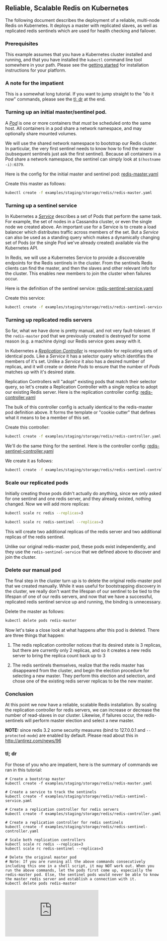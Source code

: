 ## Reliable, Scalable Redis on Kubernetes

The following document describes the deployment of a reliable, multi-node Redis on Kubernetes.  It deploys a master with replicated slaves, as well as replicated redis sentinels which are used for health checking and failover.

### Prerequisites

This example assumes that you have a Kubernetes cluster installed and running, and that you have installed the ```kubectl``` command line tool somewhere in your path.  Please see the [getting started](https://kubernetes.io/docs/getting-started-guides/) for installation instructions for your platform.

### A note for the impatient

This is a somewhat long tutorial.  If you want to jump straight to the "do it now" commands, please see the [tl; dr](#tl-dr) at the end.

### Turning up an initial master/sentinel pod.

A [_Pod_](https://kubernetes.io/docs/user-guide/pods.md) is one or more containers that _must_ be scheduled onto the same host.  All containers in a pod share a network namespace, and may optionally share mounted volumes.

We will use the shared network namespace to bootstrap our Redis cluster.  In particular, the very first sentinel needs to know how to find the master (subsequent sentinels just ask the first sentinel).  Because all containers in a Pod share a network namespace, the sentinel can simply look at ```$(hostname -i):6379```.

Here is the config for the initial master and sentinel pod: [redis-master.yaml](redis-master.yaml)


Create this master as follows:

```sh
kubectl create -f examples/staging/storage/redis/redis-master.yaml
```

### Turning up a sentinel service

In Kubernetes a [_Service_](https://kubernetes.io/docs/user-guide/services.md) describes a set of Pods that perform the same task.  For example, the set of nodes in a Cassandra cluster, or even the single node we created above.  An important use for a Service is to create a load balancer which distributes traffic across members of the set.  But a _Service_ can also be used as a standing query which makes a dynamically changing set of Pods (or the single Pod we've already created) available via the Kubernetes API.

In Redis, we will use a Kubernetes Service to provide a discoverable endpoints for the Redis sentinels in the cluster.  From the sentinels Redis clients can find the master, and then the slaves and other relevant info for the cluster.  This enables new members to join the cluster when failures occur.

Here is the definition of the sentinel service: [redis-sentinel-service.yaml](redis-sentinel-service.yaml)

Create this service:

```sh
kubectl create -f examples/staging/storage/redis/redis-sentinel-service.yaml
```

### Turning up replicated redis servers

So far, what we have done is pretty manual, and not very fault-tolerant.  If the ```redis-master``` pod that we previously created is destroyed for some reason (e.g. a machine dying) our Redis service goes away with it.

In Kubernetes a [_Replication Controller_](https://kubernetes.io/docs/concepts/workloads/controllers/replicationcontroller/) is responsible for replicating sets of identical pods.  Like a _Service_ it has a selector query which identifies the members of it's set.  Unlike a _Service_ it also has a desired number of replicas, and it will create or delete _Pods_ to ensure that the number of _Pods_ matches up with it's desired state.

Replication Controllers will "adopt" existing pods that match their selector query, so let's create a Replication Controller with a single replica to adopt our existing Redis server. Here is the replication controller config: [redis-controller.yaml](redis-controller.yaml)

The bulk of this controller config is actually identical to the redis-master pod definition above.  It forms the template or "cookie cutter" that defines what it means to be a member of this set.

Create this controller:

```sh
kubectl create -f examples/staging/storage/redis/redis-controller.yaml
```

We'll do the same thing for the sentinel.  Here is the controller config: [redis-sentinel-controller.yaml](redis-sentinel-controller.yaml)

We create it as follows:

```sh
kubectl create -f examples/staging/storage/redis/redis-sentinel-controller.yaml
```

### Scale our replicated pods

Initially creating those pods didn't actually do anything, since we only asked for one sentinel and one redis server, and they already existed, nothing changed.  Now we will add more replicas:

```sh
kubectl scale rc redis --replicas=3
```

```sh
kubectl scale rc redis-sentinel --replicas=3
```

This will create two additional replicas of the redis server and two additional replicas of the redis sentinel.

Unlike our original redis-master pod, these pods exist independently, and they use the ```redis-sentinel-service``` that we defined above to discover and join the cluster.

### Delete our manual pod

The final step in the cluster turn up is to delete the original redis-master pod that we created manually.  While it was useful for bootstrapping discovery in the cluster, we really don't want the lifespan of our sentinel to be tied to the lifespan of one of our redis servers, and now that we have a successful, replicated redis sentinel service up and running, the binding is unnecessary.

Delete the master as follows:

```sh
kubectl delete pods redis-master
```

Now let's take a close look at what happens after this pod is deleted.  There are three things that happen:

  1. The redis replication controller notices that its desired state is 3 replicas, but there are currently only 2 replicas, and so it creates a new redis server to bring the replica count back up to 3

  2. The redis sentinels themselves, realize that the redis master has disappeared from the cluster, and begin the election procedure for selecting a new master.  They perform this election and selection, and chose one of the existing redis server replicas to be the new master.

### Conclusion

At this point we now have a reliable, scalable Redis installation.  By scaling the replication controller for redis servers, we can increase or decrease the number of read-slaves in our cluster.  Likewise, if failures occur, the redis-sentinels will perform master election and select a new master.

**NOTE:** since redis 3.2 some security measures (bind to 127.0.0.1 and `--protected-mode`) are enabled by default. Please read about this in http://antirez.com/news/96


### tl; dr

For those of you who are impatient, here is the summary of commands we ran in this tutorial:

```
# Create a bootstrap master
kubectl create -f examples/staging/storage/redis/redis-master.yaml

# Create a service to track the sentinels
kubectl create -f examples/staging/storage/redis/redis-sentinel-service.yaml

# Create a replication controller for redis servers
kubectl create -f examples/staging/storage/redis/redis-controller.yaml

# Create a replication controller for redis sentinels
kubectl create -f examples/staging/storage/redis/redis-sentinel-controller.yaml

# Scale both replication controllers
kubectl scale rc redis --replicas=3
kubectl scale rc redis-sentinel --replicas=3

# Delete the original master pod
# Note: If you are running all the above commands consecutively including this one in a shell script, it may NOT work out. When you run the above commands, let the pods first come up, especially the redis-master pod. Else, the sentinel pods would never be able to know the master redis server and establish a connection with it.
kubectl delete pods redis-master
```


<!-- BEGIN MUNGE: GENERATED_ANALYTICS -->
[![Analytics](https://kubernetes-site.appspot.com/UA-36037335-10/GitHub/examples/staging/storage/redis/README.md?pixel)]()
<!-- END MUNGE: GENERATED_ANALYTICS -->
